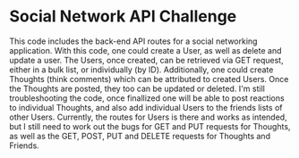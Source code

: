 # Social Network API Challenge

This code includes the back-end API routes for a social networking application. With this code, one could create a User, as well as delete and update a user. The Users, once created, can be retrieved via GET request, either in a bulk list, or individually (by ID). Additionally, one could create Thoughts (think comments) which can be attributed to created Users. Once the Thoughts are posted, they too can be updated or deleted. I'm still troubleshooting the code, once finallized one will be able to post reactions to individual Thoughts, and also add individual Users to the friends lists of other Users.
Currently, the routes for Users is there and works as intended, but I still need to work out the bugs for GET and PUT requests for Thoughts, as well as the GET, POST, PUT and DELETE requests for Thoughts and Friends.